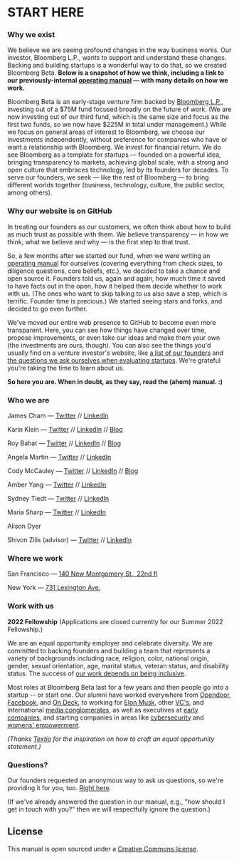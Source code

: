 # START HERE

### Why we exist
We believe we are seeing profound changes in the way business works. Our investor, Bloomberg L.P., wants to support and understand these changes. Backing and building startups is a wonderful way to do that, so we created Bloomberg Beta. **Below is a snapshot of how we think, including a link to our previously-internal [operating manual](https://github.com/Bloomberg-Beta/Manual/blob/master/1%20-%20Manual.md) —  with many details on how we work.**

Bloomberg Beta is an early-stage venture firm backed by [Bloomberg L.P.](https://www.bloomberg.com/company/), investing out of a $75M fund focused broadly on the future of work. (We are now investing out of our third fund, which is the same size and focus as the first two funds, so we now have $225M in total under management.) While we focus on general areas of interest to Bloomberg, we choose our investments independently, without preference for companies who have or want a relationship with Bloomberg. We invest for financial return. We do see Bloomberg as a template for startups — founded on a powerful idea, bringing transparency to markets, achieving global scale, with a strong and open culture that embraces technology, led by its founders for decades. To serve our founders, we seek — like the rest of Bloomberg — to bring different worlds together (business, technology, culture, the public sector, among others).

### Why our website is on GitHub
In treating our founders as our customers, we often think about how to build as much trust as possible with them. We believe transparency — in how we think, what we believe and why — is the first step to that trust.

So, a few months after we started our fund, when we were writing an [operating manual](https://github.com/Bloomberg-Beta/Manual/blob/master/1%20-%20Manual.md) for ourselves (covering everything from check sizes, to diligence questions, core beliefs, etc.), we decided to take a chance and open source it. Founders told us, again and again, how much time it saved to have facts out in the open, how it helped them decide whether to work with us. (The ones who want to skip talking to us also save a step, which is terrific. Founder time is precious.) We started seeing stars and forks, and decided to go even further.

We've moved our entire web presence to GitHub to become even more transparent. Here, you can see how things have changed over time, propose improvements, or even take our ideas and make them your own (the investments are ours, though). You can also see the things you'd usually find on a venture investor's website, like [a list of our founders](https://github.com/Bloomberg-Beta/Manual/blob/master/2%20-%20In%20our%20portfolio.md) and [the questions we ask ourselves when evaluating startups](https://github.com/Bloomberg-Beta/Manual/blob/master/3%20-%20Criteria%20for%20investing.md). We're grateful you're taking the time to learn about us.

**So here you are. When in doubt, as they say, read the (ahem) manual. :)**

### Who we are

James Cham — [Twitter](https://twitter.com/jamescham) // [LinkedIn](https://www.linkedin.com/in/jcham)

Karin Klein — [Twitter](https://twitter.com/karinklein) // [LinkedIn](https://www.linkedin.com/in/karinklein) // [Blog](https://medium.com/@Karin)

Roy Bahat — [Twitter](https://twitter.com/roybahat) // [LinkedIn](https://www.linkedin.com/in/roybahat) // [Blog](http://also.roybahat.com/)

Angela Martin — [Twitter](https://twitter.com/angkmartin) // [LinkedIn](https://www.linkedin.com/in/martinangela/) 

Cody McCauley — [Twitter](https://twitter.com/cody_mccauley) // [LinkedIn](https://www.linkedin.com/in/codymccauley/) // [Blog](https://www.codymccauley.com/)

Amber Yang — [Twitter](https://twitter.com/theamberyangy) // [LinkedIn](https://www.linkedin.com/in/amber-yang/)

Sydney Tiedt — [Twitter](https://twitter.com/sydneyjtiedt) // [LinkedIn](https://www.linkedin.com/in/sydney-tiedt/) 

Maria Sharp — [Twitter](https://twitter.com/maria_d_sharp) // [LinkedIn](https://www.linkedin.com/in/maria-sharp-991966160//)

Alison Dyer

Shivon Zilis (advisor) — [Twitter](https://twitter.com/shivon) // [LinkedIn](https://www.linkedin.com/pub/shivon-zilis/7/b35/281)

### Where we work
San Francisco — [140 New Montgomery St., 22nd fl](http://goo.gl/49X6hu)

New York — [731 Lexington Ave.](http://goo.gl/tt3m7f)

### Work with us

**2022 Fellowship** (Applications are closed currently for our Summer 2022 Fellowship.) 

We are an equal opportunity employer and celebrate diversity. We are committed to backing founders and building a team that represents a variety of backgrounds including race, religion, color, national origin, gender, sexual orientation, age, marital status, veteran status, and disability status. The success of [our work depends on being inclusive](https://github.com/Bloomberg-Beta/Manual/blob/master/1%20-%20Manual.md#inclusion-diversity-equity-and-justice).

Most roles at Bloomberg Beta last for a few years and then people go into a startup -- or start one. Our alumni have worked everywhere from [Opendoor](https://www.linkedin.com/in/danstrickland/), [Facebook](https://www.linkedin.com/in/catherinedong/), and [On Deck](https://www.linkedin.com/in/minnkim/), to working for [Elon Musk](https://www.linkedin.com/in/shivonzilis/), other [VC's](https://www.linkedin.com/in/morganpolotan/), and international [media conglomerates](https://www.linkedin.com/in/valentinazarya/), as well as executives at [early](https://www.linkedin.com/in/harold-e-penson/) [companies](https://www.linkedin.com/in/friederike-reuter/), and starting companies in areas like [cybersecurity](https://www.linkedin.com/in/harleysugarman/) and [womens' empowerment](https://www.linkedin.com/in/shainaconners/). 

*(Thanks [Textio](https://textio.com/blog/how-to-craft-a-sincere-equal-opportunity-employer-statement/28880187459) for the inspiration on how to craft an equal opportunity statement.)*

### Questions?

Our founders requested an anonymous way to ask us questions, so we're providing it for you, too. [Right here](https://docs.google.com/forms/d/1f0onzfI9HbqlqO_YEbgdOPPqhdS-8nYFnGtUcGT792o/viewform?edit_requested=true).  

(If we've already answered the question in our manual, e.g., "how should I get in touch with you?" then we will respectfully ignore the question.)

## License
This manual is open sourced under a [Creative Commons license](http://creativecommons.org/licenses/by/3.0/deed.en_US).
